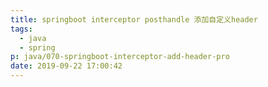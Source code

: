 ```yaml
---
title: springboot interceptor posthandle 添加自定义header
tags:
  - java
  - spring
p: java/070-springboot-interceptor-add-header-pro
date: 2019-09-22 17:00:42
---
```




